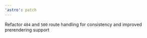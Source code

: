 ```yaml
---
'astro': patch
---
```


Refactor `404` and `500` route handling for consistency and improved prerendering support
